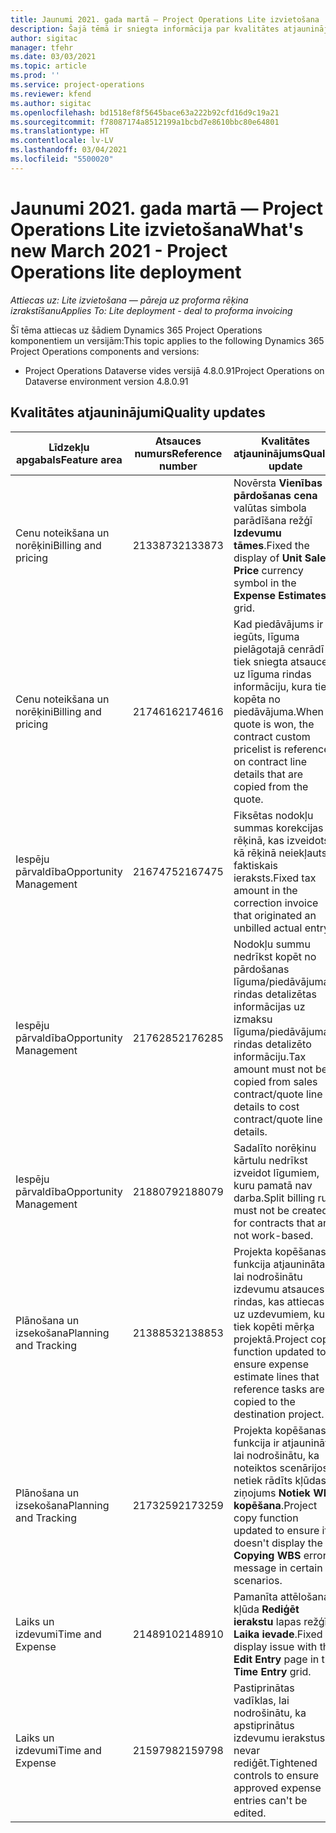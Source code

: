 ```yaml
---
title: Jaunumi 2021. gada martā — Project Operations Lite izvietošana
description: Šajā tēmā ir sniegta informācija par kvalitātes atjauninājumiem, kas pieejami 2021. gada marta Project Operations Lite izvietošanas laidienā.
author: sigitac
manager: tfehr
ms.date: 03/03/2021
ms.topic: article
ms.prod: ''
ms.service: project-operations
ms.reviewer: kfend
ms.author: sigitac
ms.openlocfilehash: bd1518ef8f5645bace63a222b92cfd16d9c19a21
ms.sourcegitcommit: f78087174a8512199a1bcbd7e8610bbc80e64801
ms.translationtype: HT
ms.contentlocale: lv-LV
ms.lasthandoff: 03/04/2021
ms.locfileid: "5500020"
---
```

# <a name="whats-new-march-2021---project-operations-lite-deployment"></a><span data-ttu-id="3f109-103">Jaunumi 2021. gada martā — Project Operations Lite izvietošana</span><span class="sxs-lookup"><span data-stu-id="3f109-103">What's new March 2021 - Project Operations lite deployment</span></span>

<span data-ttu-id="3f109-104">_Attiecas uz: Lite izvietošana — pāreja uz proforma rēķina izrakstīšanu_</span><span class="sxs-lookup"><span data-stu-id="3f109-104">_Applies To: Lite deployment - deal to proforma invoicing_</span></span>


<span data-ttu-id="3f109-105">Šī tēma attiecas uz šādiem Dynamics 365 Project Operations komponentiem un versijām:</span><span class="sxs-lookup"><span data-stu-id="3f109-105">This topic applies to the following Dynamics 365 Project Operations components and versions:</span></span>

- <span data-ttu-id="3f109-106">Project Operations Dataverse vides versijā 4.8.0.91</span><span class="sxs-lookup"><span data-stu-id="3f109-106">Project Operations on Dataverse environment version 4.8.0.91</span></span> 

## <a name="quality-updates"></a><span data-ttu-id="3f109-107">Kvalitātes atjauninājumi</span><span class="sxs-lookup"><span data-stu-id="3f109-107">Quality updates</span></span>

| <span data-ttu-id="3f109-108">**Līdzekļu apgabals**</span><span class="sxs-lookup"><span data-stu-id="3f109-108">**Feature area**</span></span> | <span data-ttu-id="3f109-109">**Atsauces numurs**</span><span class="sxs-lookup"><span data-stu-id="3f109-109">**Reference number**</span></span> | <span data-ttu-id="3f109-110">**Kvalitātes atjauninājums**</span><span class="sxs-lookup"><span data-stu-id="3f109-110">**Quality update**</span></span> |
| --- | --- | --- |
| <span data-ttu-id="3f109-111">Cenu noteikšana un norēķini</span><span class="sxs-lookup"><span data-stu-id="3f109-111">Billing and pricing</span></span> | <span data-ttu-id="3f109-112">2133873</span><span class="sxs-lookup"><span data-stu-id="3f109-112">2133873</span></span> | <span data-ttu-id="3f109-113">Novērsta **Vienības pārdošanas cena** valūtas simbola parādīšana režģī **Izdevumu tāmes**.</span><span class="sxs-lookup"><span data-stu-id="3f109-113">Fixed the display of **Unit Sales Price** currency symbol in the **Expense Estimates** grid.</span></span> |
| <span data-ttu-id="3f109-114">Cenu noteikšana un norēķini</span><span class="sxs-lookup"><span data-stu-id="3f109-114">Billing and pricing</span></span> | <span data-ttu-id="3f109-115">2174616</span><span class="sxs-lookup"><span data-stu-id="3f109-115">2174616</span></span> | <span data-ttu-id="3f109-116">Kad piedāvājums ir iegūts, līguma pielāgotajā cenrādī tiek sniegta atsauce uz līguma rindas informāciju, kura tiek kopēta no piedāvājuma.</span><span class="sxs-lookup"><span data-stu-id="3f109-116">When a quote is won, the contract custom pricelist is referenced on contract line details that are copied from the quote.</span></span> |
| <span data-ttu-id="3f109-117">Iespēju pārvaldība</span><span class="sxs-lookup"><span data-stu-id="3f109-117">Opportunity Management</span></span> | <span data-ttu-id="3f109-118">2167475</span><span class="sxs-lookup"><span data-stu-id="3f109-118">2167475</span></span> | <span data-ttu-id="3f109-119">Fiksētas nodokļu summas korekcijas rēķinā, kas izveidots kā rēķinā neiekļauts faktiskais ieraksts.</span><span class="sxs-lookup"><span data-stu-id="3f109-119">Fixed tax amount in the correction invoice that originated an unbilled actual entry.</span></span> |
| <span data-ttu-id="3f109-120">Iespēju pārvaldība</span><span class="sxs-lookup"><span data-stu-id="3f109-120">Opportunity Management</span></span> | <span data-ttu-id="3f109-121">2176285</span><span class="sxs-lookup"><span data-stu-id="3f109-121">2176285</span></span> | <span data-ttu-id="3f109-122">Nodokļu summu nedrīkst kopēt no pārdošanas līguma/piedāvājuma rindas detalizētas informācijas uz izmaksu līguma/piedāvājuma rindas detalizēto informāciju.</span><span class="sxs-lookup"><span data-stu-id="3f109-122">Tax amount must not be copied from sales contract/quote line details to cost contract/quote line details.</span></span> |
| <span data-ttu-id="3f109-123">Iespēju pārvaldība</span><span class="sxs-lookup"><span data-stu-id="3f109-123">Opportunity Management</span></span> | <span data-ttu-id="3f109-124">2188079</span><span class="sxs-lookup"><span data-stu-id="3f109-124">2188079</span></span> | <span data-ttu-id="3f109-125">Sadalīto norēķinu kārtulu nedrīkst izveidot līgumiem, kuru pamatā nav darba.</span><span class="sxs-lookup"><span data-stu-id="3f109-125">Split billing rule must not be created for contracts that are not work-based.</span></span> |
| <span data-ttu-id="3f109-126">Plānošana un izsekošana</span><span class="sxs-lookup"><span data-stu-id="3f109-126">Planning and Tracking</span></span> | <span data-ttu-id="3f109-127">2138853</span><span class="sxs-lookup"><span data-stu-id="3f109-127">2138853</span></span> | <span data-ttu-id="3f109-128">Projekta kopēšanas funkcija atjaunināta, lai nodrošinātu izdevumu atsauces rindas, kas attiecas uz uzdevumiem, kuri tiek kopēti mērķa projektā.</span><span class="sxs-lookup"><span data-stu-id="3f109-128">Project copy function updated to ensure expense estimate lines that reference tasks are copied to the destination project.</span></span> |
| <span data-ttu-id="3f109-129">Plānošana un izsekošana</span><span class="sxs-lookup"><span data-stu-id="3f109-129">Planning and Tracking</span></span> | <span data-ttu-id="3f109-130">2173259</span><span class="sxs-lookup"><span data-stu-id="3f109-130">2173259</span></span> | <span data-ttu-id="3f109-131">Projekta kopēšanas funkcija ir atjaunināta, lai nodrošinātu, ka noteiktos scenārijos netiek rādīts kļūdas ziņojums **Notiek WBS kopēšana**.</span><span class="sxs-lookup"><span data-stu-id="3f109-131">Project copy function updated to ensure it doesn't display the **Copying WBS** error message in certain scenarios.</span></span> |
| <span data-ttu-id="3f109-132">Laiks un izdevumi</span><span class="sxs-lookup"><span data-stu-id="3f109-132">Time and Expense</span></span> | <span data-ttu-id="3f109-133">2148910</span><span class="sxs-lookup"><span data-stu-id="3f109-133">2148910</span></span> | <span data-ttu-id="3f109-134">Pamanīta attēlošanas kļūda **Rediģēt ierakstu** lapas režģī **Laika ievade**.</span><span class="sxs-lookup"><span data-stu-id="3f109-134">Fixed display issue with the **Edit Entry** page in the **Time Entry** grid.</span></span> |
| <span data-ttu-id="3f109-135">Laiks un izdevumi</span><span class="sxs-lookup"><span data-stu-id="3f109-135">Time and Expense</span></span> | <span data-ttu-id="3f109-136">2159798</span><span class="sxs-lookup"><span data-stu-id="3f109-136">2159798</span></span> | <span data-ttu-id="3f109-137">Pastiprinātas vadīklas, lai nodrošinātu, ka apstiprinātus izdevumu ierakstus nevar rediģēt.</span><span class="sxs-lookup"><span data-stu-id="3f109-137">Tightened controls to ensure approved expense entries can't be edited.</span></span> |


